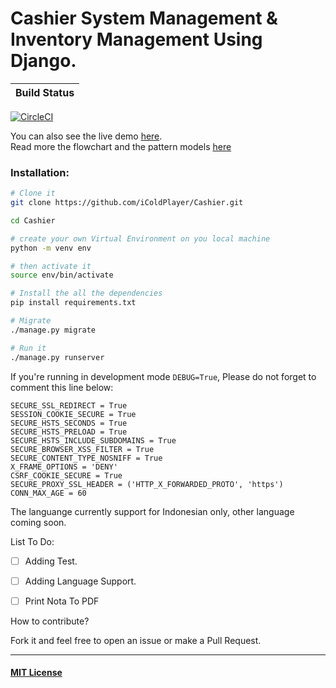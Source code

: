 # Cashier System Management & Inventory Management Using Django.


| Build Status      |
| ----------- | 
[![CircleCI](https://circleci.com/gh/iColdPlayer/Cashier/tree/master.svg?style=svg&circle-token=4f154d06f362677227578c720f589ec04968e23b)](https://circleci.com/gh/iColdPlayer/Cashier/tree/master)



You can also see the live demo [here](https://kasir.herokuapp.com). <br>
Read more the flowchart and the pattern models [here](/cashierModel.md)


### Installation:
```bash
# Clone it
git clone https://github.com/iColdPlayer/Cashier.git

cd Cashier

# create your own Virtual Environment on you local machine
python -m venv env

# then activate it
source env/bin/activate

# Install the all the dependencies
pip install requirements.txt

# Migrate 
./manage.py migrate

# Run it
./manage.py runserver

```

If you're running in development mode `DEBUG=True`, Please do not forget to comment this line below:

```
SECURE_SSL_REDIRECT = True
SESSION_COOKIE_SECURE = True
SECURE_HSTS_SECONDS = True
SECURE_HSTS_PRELOAD = True
SECURE_HSTS_INCLUDE_SUBDOMAINS = True
SECURE_BROWSER_XSS_FILTER = True
SECURE_CONTENT_TYPE_NOSNIFF = True
X_FRAME_OPTIONS = 'DENY'
CSRF_COOKIE_SECURE = True
SECURE_PROXY_SSL_HEADER = ('HTTP_X_FORWARDED_PROTO', 'https')
CONN_MAX_AGE = 60
```

The languange currently support for Indonesian only, other language coming soon.

List To Do:

* [ ] Adding Test.
* [ ] Adding Language Support.
* [ ] Print Nota To PDF


How to contribute?

Fork it and feel free to open an issue or make a Pull Request.

---

#### [MIT License](https://github.com/iColdPlayer/Cashier/blob/master/LICENSE)

